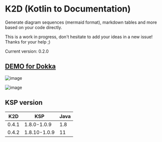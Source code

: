 # K2D (Kotlin to Documentation)

Generate diagram sequences (mermaid format), markdown tables and more based on your code directly.

This is a work in progress, don't hesitate to add your ideas in a new issue! Thanks for your help ;)

Current version: <!--$ GRADLE_PROPERTIES version -->0.2.0<!-- END $-->

## [DEMO for Dokka](https://www.glureau.com/K2D/html/)

![image](https://user-images.githubusercontent.com/7968075/174116714-ffa7918e-85c9-44d2-8142-85a66bd29cb0.png)

![image](https://user-images.githubusercontent.com/7968075/174116774-4d0c0561-3fb8-4fc0-b523-923cb60262cd.png)

## KSP version 

| K2D   | KSP          | Java |
|-------|--------------| ---- |
| 0.4.1 | 1.8.0-1.0.9  | 1.8  |
| 0.4.2 | 1.8.10-1.0.9 | 11   |
